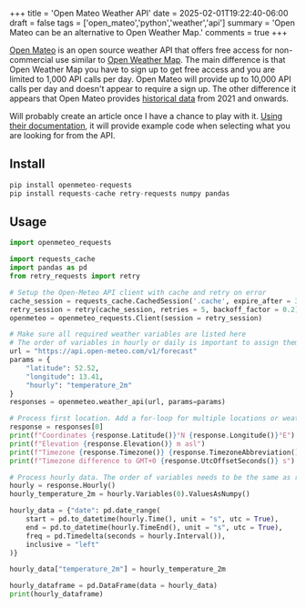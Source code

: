 +++
title = 'Open Mateo Weather API'
date = 2025-02-01T19:22:40-06:00
draft = false
tags = ['open_mateo','python','weather','api']
summary = 'Open Mateo can be an alternative to Open Weather Map.'
comments = true
+++

[Open Mateo](https://open-meteo.com/) is an open source weather API that offers
free access for non-commercial use similar to
[Open Weather Map](https://openweathermap.org/).
The main difference is that Open Weather Map you have to sign up to get free
access and you are limited to 1,000 API calls per day.
Open Mateo will provide up to 10,000 API calls per day and doesn't appear to
require a sign up.
The other difference it appears that Open Mateo provides 
[historical data](https://openmeteo.substack.com/p/introducing-the-historical-forecast)
from 2021 and onwards. 

Will probably create an article once I have a chance to play with it.
[Using their documentation](https://open-meteo.com/en/docs), it will provide
example code when selecting what you are looking for from the API. 

## Install

```python
pip install openmeteo-requests
pip install requests-cache retry-requests numpy pandas
```

## Usage

```python
import openmeteo_requests

import requests_cache
import pandas as pd
from retry_requests import retry

# Setup the Open-Meteo API client with cache and retry on error
cache_session = requests_cache.CachedSession('.cache', expire_after = 3600)
retry_session = retry(cache_session, retries = 5, backoff_factor = 0.2)
openmeteo = openmeteo_requests.Client(session = retry_session)

# Make sure all required weather variables are listed here
# The order of variables in hourly or daily is important to assign them correctly below
url = "https://api.open-meteo.com/v1/forecast"
params = {
	"latitude": 52.52,
	"longitude": 13.41,
	"hourly": "temperature_2m"
}
responses = openmeteo.weather_api(url, params=params)

# Process first location. Add a for-loop for multiple locations or weather models
response = responses[0]
print(f"Coordinates {response.Latitude()}°N {response.Longitude()}°E")
print(f"Elevation {response.Elevation()} m asl")
print(f"Timezone {response.Timezone()} {response.TimezoneAbbreviation()}")
print(f"Timezone difference to GMT+0 {response.UtcOffsetSeconds()} s")

# Process hourly data. The order of variables needs to be the same as requested.
hourly = response.Hourly()
hourly_temperature_2m = hourly.Variables(0).ValuesAsNumpy()

hourly_data = {"date": pd.date_range(
	start = pd.to_datetime(hourly.Time(), unit = "s", utc = True),
	end = pd.to_datetime(hourly.TimeEnd(), unit = "s", utc = True),
	freq = pd.Timedelta(seconds = hourly.Interval()),
	inclusive = "left"
)}

hourly_data["temperature_2m"] = hourly_temperature_2m

hourly_dataframe = pd.DataFrame(data = hourly_data)
print(hourly_dataframe)
```
